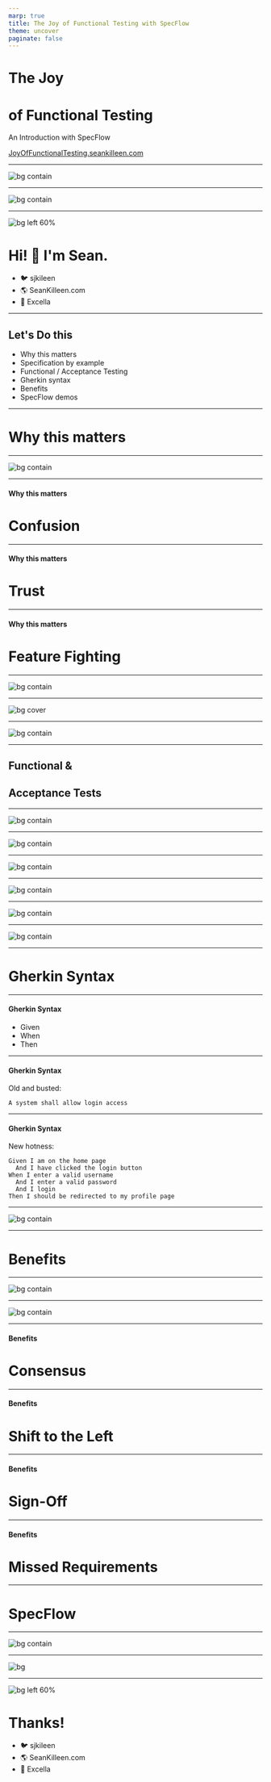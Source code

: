 ```yaml
---
marp: true
title: The Joy of Functional Testing with SpecFlow
theme: uncover
paginate: false
---
```


# The Joy

# of Functional Testing

An Introduction with SpecFlow

[JoyOfFunctionalTesting.seankilleen.com](https://JoyOfFunctionalTesting.seankilleen.com/)

---

![bg contain](./images/excella2.jpg)

---

![bg contain](./images/dotNetFoundation.png)

---

![bg left 60%](./images/me.png)

# <!--fit--> Hi! :wave: I'm Sean.

* :bird: sjkileen
* :earth_americas: SeanKilleen.com
* :briefcase: Excella

---

## Let's Do this

* Why this matters
* Specification by example
* Functional / Acceptance Testing
* Gherkin syntax
* Benefits
* SpecFlow demos

---

# Why this matters

---

![bg contain](./images/move-fast-break.png)

---

#### Why this matters

# Confusion

---

#### Why this matters

# Trust

---

#### Why this matters

# Feature Fighting

---

![bg contain](./images/roxbury.jpg)

---

![bg cover](./images/safety-harness.jpg)

---

![bg contain](./images/specbyexample-cover.jpg)

---

## Functional &amp;

## Acceptance Tests

---

![bg contain](./images/quadrants-before.png)

---

![bg contain](./images/quadrants-selection.png)

---

![bg contain](./images/unit-vs-int-1.gif)

---

![bg contain](./images/unit-vs-int-2.gif)

---

![bg contain](./images/unit-vs-int-3.gif)

---

![bg contain](./images/unit-vs-int-4.jpg)

---

# Gherkin Syntax

---

#### Gherkin Syntax

* Given
* When
* Then

---

#### Gherkin Syntax

Old and busted:

```
A system shall allow login access 
```

---

#### Gherkin Syntax

New hotness:

```
Given I am on the home page
  And I have clicked the login button
When I enter a valid username
  And I enter a valid password
  And I login
Then I should be redirected to my profile page
```

---

![bg contain](./images/gherkin-shoppingcart.png)

---

# Benefits

---

![bg contain](./images/examples-tests-requirements.png)

---

![bg contain](./images/atdd.png)

---

#### Benefits

# Consensus

---

#### Benefits

# Shift to the Left

---

#### Benefits

# Sign-Off

---

#### Benefits

# Missed Requirements

---

# SpecFlow

---

![bg contain](./images/glue-diagram.png)

---

![bg](./images/ship-launch-fail.gif)

---

![bg left 60%](./images/me.png)

# Thanks!

* :bird: sjkileen
* :earth_americas: SeanKilleen.com
* :briefcase: Excella
